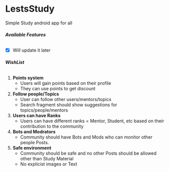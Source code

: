 # LestsStudy
Simple Study android app for all

###### **Available Features**
- [x] Will update it later

###### **WishList**
1. **Points system**
     - Users will gain points based on their profile
     - They can use points to get discount
2. **Follow people/Topics**
     - User can follow other users/mentors/topics
     - Search fragment should show suggestions for topics/people/mentors
3. **Users can have Ranks**
     - Users can have different ranks = Mentor, Student, etc based on their contribution to the community
4. **Bots and Modrators**
     - Community should have Bots and Mods who can monitor other people Posts.
5. **Safe environment**
     - Community should be safe and no other Posts should be allowed other than Study Material
     - No explicist images or Text
